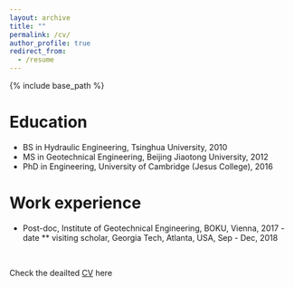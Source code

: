 ```yaml
---
layout: archive
title: ""
permalink: /cv/
author_profile: true
redirect_from:
  - /resume
---
```


{% include base_path %}

Education
======
* BS in Hydraulic Engineering, Tsinghua University, 2010
* MS in Geotechnical Engineering, Beijing Jiaotong University, 2012
* PhD in Engineering, University of Cambridge (Jesus College), 2016

Work experience
======
* Post-doc, Institute of Geotechnical Engineering, BOKU, Vienna, 2017 - date 
  ** visiting scholar, Georgia Tech, Atlanta, USA, Sep - Dec, 2018

<p>&nbsp;</p>

Check the deailted [CV](http://xuzhen-he.github.io/files/cv.pdf) here
 
